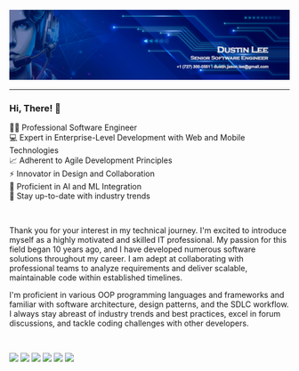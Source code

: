 <p align="center">
<img src="assets/banner-beta.jpg" />
</p>

<hr />

### Hi, There! 👋

👨‍💻 Professional Software Engineer <br />
💻 Expert in Enterprise-Level Development with Web and Mobile Technologies <br />
📈 Adherent to Agile Development Principles <br />
⚡ Innovator in Design and Collaboration <br />
🤖 Proficient in AI and ML Integration<br />
🎯 Stay up-to-date with industry trends <br />

<br />

<p>Thank you for your interest in my technical journey. I'm excited to introduce myself as a highly motivated and skilled IT professional. My passion for this field began 10 years ago, and I have developed numerous software solutions throughout my career. I am adept at collaborating with professional teams to analyze requirements and deliver scalable, maintainable code within established timelines.</p>

<p>I'm proficient in various OOP programming languages and frameworks and familiar with software architecture, design patterns, and the SDLC workflow. I always stay abreast of industry trends and best practices, excel in forum discussions, and tackle coding challenges with other developers.</p>

<br />

<a href="https://www.linkedin.com/in/dustin-lee-19064a325" target="_blank"><img src="https://img.shields.io/badge/LinkedIn-0077B5?style=for-the-badge&logo=linkedin&logoColor=white" target="_blank"></a>
<a href="https://github.com/azuresphere7" target="_blank"><img src="https://img.shields.io/badge/GitHub-100000?style=for-the-badge&logo=github&logoColor=white" target="_blank"></a>
<a href = "https://stackoverflow.com/users/21692833/dustin-lee"><img src="https://img.shields.io/badge/stack%20overflow-FE7A16?logo=stack-overflow&logoColor=white&style=for-the-badge" target="_blank"></a>
<a href = "https://medium.com/@dustin.jason.lee"><img src="https://img.shields.io/badge/Medium-12100E?style=for-the-badge&logo=medium&logoColor=white" target="_blank"></a>
<a href="https://azuresphere.dev" target="_blank"><img src="https://img.shields.io/badge/website-07C160?style=for-the-badge&logo=About.me&logoColor=white" target="_blank"></a>
<a href = "mailto:dustin.jason.lee@gmail.com"><img src="https://img.shields.io/badge/-Gmail-E4405F?style=for-the-badge&logo=gmail&logoColor=white" target="_blank"></a>
